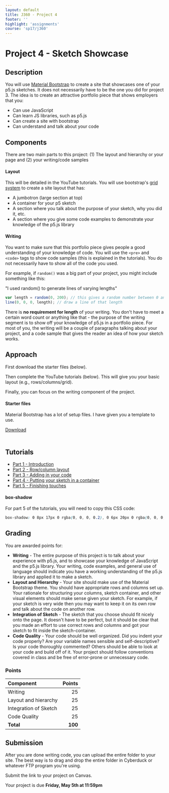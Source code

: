 ```yaml
---
layout: default
title: J360 - Project 4
footer: ''
highlight: 'assignments'
course: 'sp17/j360'
---
```


# Project 4 - Sketch Showcase
## Description
You will use [Material Bootstrap](http://fezvrasta.github.io/bootstrap-material-design/) to create a site that showcases one of your p5.js sketches. It does not necessarily have to be the one you did for project 3. The idea is to create an attractive portfolio piece that shows employers that you:

 * Can use JavaScript
 * Can learn JS libraries, such as p5.js
 * Can create a site with bootstrap
 * Can understand and talk about your code

## Components
There are two main parts to this project: (1) The layout and hierarchy or your page and (2) your writing/code samples

#### Layout
This will be detailed in the YouTube tutorials. You will use bootstrap's [grid system](https://www.w3schools.com/bootstrap/bootstrap_grid_system.asp) to create a site layout that has:
 * A jumbotron (large section at top)
 * A container for your p5 sketch
 * A section where you talk about the purpose of your sketch, why you did it, etc.
 * A section where you give some code examples to demonstrate your knowledge of the p5.js library

#### Writing
You want to make sure that this portfolio piece gives people a good understanding of your knowledge of code. You will use the `<pre>` and `<code>` tags to show code samples (this is explained in the tutorials). You do not necessarily have to show all of the code you used.

For example, if `random()` was a big part of your project, you might include something like this:


"I used random() to generate lines of varying lengths"
```js
var length = random(0, 200); // this gives a random number between 0 and 200
line(0, 0, 0, length); // draw a line of that length
```

There is __no requirement for length__ of your writing. You don't have to meet a certain word count or anything like that - the purpose of the writing segment is to show off your knowledge of p5.js in a portfolio piece. For most of you, the writing will be a couple of paragraphs talking about your project, and a code sample that gives the reader an idea of how your sketch works.

## Approach
First download the starter files (below).

Then complete the YouTube tutorials (below). This will give you your basic layout (e.g., rows/columns/grid).

Finally, you can focus on the writing component of the project.


<div class="card-block">
    <h4 class="card-title">Starter files</h4>
    <p class="card-text">Material Bootstrap has a lot of setup files. I have given you a template to use.</p>
    <a href="starter/material-starter.zip" class="btn btn-primary" target="_blank">Download</a>
 </div>

<div style="height:20px"></div>

## Tutorials
* [Part 1 - Introduction](https://youtu.be/1UoJK7sk5cI)
* [Part 2 - Row/column layout](https://youtu.be/n9C1DzMmR8Q)
* [Part 3 - Adding in your code](https://youtu.be/6ECwGiPb5gU)
* [Part 4 - Putting your sketch in a container](https://youtu.be/KstKXS8lwMQ)
* [Part 5 - Finishing touches](https://youtu.be/lAVw2mmWszQ)

#### box-shadow
For part 5 of the tutorials, you will need to copy this CSS code:
```css
box-shadow: 0 8px 17px 0 rgba(0, 0, 0, 0.2), 0 6px 20px 0 rgba(0, 0, 0, 0.2);
```

## Grading
You are awarded points for:

* __Writing__ - The entire purpose of this project is to talk about your experience with p5.js, and to showcase your knowledge of JavaScript and the p5.js library. Your writing, code examples, and general use of language should indicate you have a working understanding of the p5.js library and applied it to make a sketch.
* __Layout and Hierarchy__ - Your site should make use of the Material Bootstrap theme. You should have appropriate rows and columns set up. Your rationale for structuring your columns, sketch container, and other visual elements should make sense given your sketch. For example, if your sketch is very wide then you may want to keep it on its own row and talk about the code on another row.
* __Integration of Sketch__ - The sketch that you choose should fit nicely onto the page. It doesn't have to be perfect, but it should be clear that you made an effort to use correct rows and columns and got your sketch to fit inside the sketch-container.
* __Code Quality__ - Your code should be well organized. Did you indent your code properly? Are your variable names sensible and self-descriptive? Is your code thoroughly commented? Others should be able to look at your code and build off of it. Your project should follow conventions covered in class and be free of error-prone or unnecessary code.

### Points

| Component             | Points |
|:----------------------|-------:|
| Writing               |     25 |
| Layout and hierarchy  |     25 |
| Integration of Sketch |     25 |
| Code Quality          |     25 |
| **Total**            | **100** |

## Submission
After you are done writing code, you can upload the entire folder to your site. The best way is to drag and drop the entire folder in Cyberduck or whatever FTP program you're using.

Submit the link to your project on Canvas.

Your project is due __Friday, May 5th at 11:59pm__
